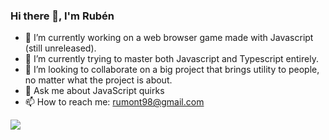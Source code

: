 ### Hi there 👋, I'm Rubén

- 🔭 I’m currently working on a web browser game made with Javascript (still unreleased).
- 🌱 I’m currently trying to master both Javascript and Typescript entirely.
- 👯 I’m looking to collaborate on a big project that brings utility to people, no matter what the project is about.
- 💬 Ask me about JavaScript quirks
- 📫 How to reach me: rumont98@gmail.com

![](https://github-readme-stats.vercel.app/api/top-langs/?username=RuMont&layout=compact)
